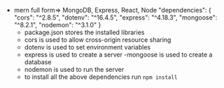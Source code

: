 - mern full form=> MongoDB, Express, React, Node
"dependencies": {
    "cors": "^2.8.5",
    "dotenv": "^16.4.5",
    "express": "^4.18.3",
    "mongoose": "^8.2.1",
    "nodemon": "^3.1.0"
  }
  - package.json stores the installed libraries
  - cors is used to allow cross-origin resource sharing
  - dotenv is used to set environment variables
  - express is used to create a server
  -mongoose is used to create a database
  - nodemon is used to run the server  
  - to install all the above dependencies run `npm install`